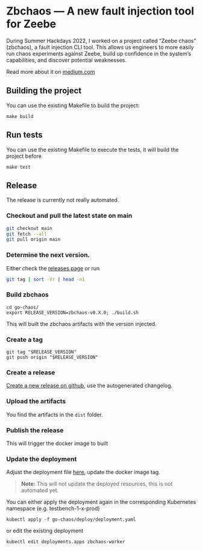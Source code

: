 # Zbchaos — A new fault injection tool for Zeebe

During Summer Hackdays 2022, I worked on a project called “Zeebe chaos” (zbchaos), a fault injection CLI tool. 
This allows us engineers to more easily run chaos experiments against Zeebe, build up confidence in the system’s capabilities, 
and discover potential weaknesses.

Read more about it on [medium.com](https://medium.com/@zelldon91/zbchaos-a-new-fault-injection-tool-for-zeebe-cbda56c5ba8d)

## Building the project

You can use the existing Makefile to build the project:

```
make build
```

## Run tests

You can use the existing Makefile to execute the tests, it will build the project before

```
make test
```

## Release

The release is currently not really automated.

### Checkout and pull the latest state on main 
```sh
git checkout main
git fetch --all
git pull origin main
```
### Determine the next version.
  Either check the [releases page](https://github.com/zeebe-io/zeebe-chaos/releases/) or run
```sh
git tag | sort -Vr | head -n1
```
### Build zbchaos

```
cd go-chaos/
export RELEASE_VERSION=zbchaos-v0.X.0; ./build.sh
```
This will built the zbchaos artifacts with the version injected.

### Create a tag

```
git tag "$RELEASE_VERSION"
git push origin "$RELEASE_VERSION"
```

### Create a release

[Create a new release on github](https://github.com/zeebe-io/zeebe-chaos/releases/new), use the autogenerated changelog.

### Upload the artifacts
You find the artifacts in the `dist` folder.

### Publish the release
This will trigger the docker image to built

### Update the deployment

Adjust the deployment file [here](https://github.com/zeebe-io/zeebe-chaos/blob/main/go-chaos/deploy/deployment.yaml), update the docker image tag.

> **Note:**
> This will not update the deployed resources, this is not automated yet.

You can either apply the deployment again in the corresponding Kubernetes namespace (e.g. testbench-1-x-prod)

```
kubectl apply -f go-chaos/deploy/deployment.yaml 
```

or edit the existing deployment

```
kubectl edit deployments.apps zbchaos-worker
```


